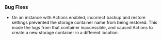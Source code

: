 ### Bug Fixes

* On an instance with Actions enabled, incorrect backup and restore settings prevented the storage container name from being restored. This made the logs from that container inaccessible, and caused Actions to create a new storage container in a different location. 

